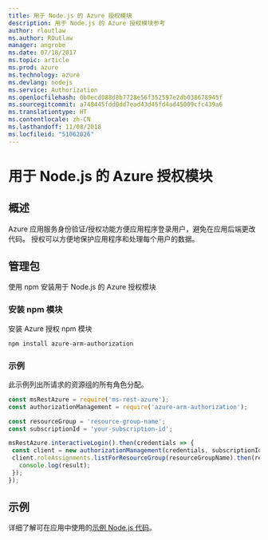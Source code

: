 ```yaml
---
title: 用于 Node.js 的 Azure 授权模块
description: 用于 Node.js 的 Azure 授权模块参考
author: rloutlaw
ms.author: ROutlaw
manager: angrobe
ms.date: 07/18/2017
ms.topic: article
ms.prod: azure
ms.technology: azure
ms.devlang: nodejs
ms.service: Authorization
ms.openlocfilehash: 0b0ecd088d8b7728e56f352597e2db038678945f
ms.sourcegitcommit: a748445fdd0dd7ead43d45fd4ad45009cfc439a6
ms.translationtype: HT
ms.contentlocale: zh-CN
ms.lasthandoff: 11/08/2018
ms.locfileid: "51062026"
---
```

# <a name="azure-authorization-modules-for-nodejs"></a>用于 Node.js 的 Azure 授权模块

## <a name="overview"></a>概述

Azure 应用服务身份验证/授权功能方便应用程序登录用户，避免在应用后端更改代码。 授权可以方便地保护应用程序和处理每个用户的数据。

## <a name="management-package"></a>管理包

使用 npm 安装用于 Node.js 的 Azure 授权模块

### <a name="install-the-npm-module"></a>安装 npm 模块

安装 Azure 授权 npm 模块

```bash
npm install azure-arm-authorization
```

### <a name="example"></a>示例

此示例列出所请求的资源组的所有角色分配。

```javascript
const msRestAzure = require('ms-rest-azure');
const authorizationManagement = require('azure-arm-authorization');

const resourceGroup = 'resource-group-name';
const subscriptionId = 'your-subscription-id';

msRestAzure.interactiveLogin().then(credentials => {
 const client = new authorizationManagement(credentials, subscriptionId);
 client.roleAssignments.listForResourceGroup(resourceGroupName).then(result => {
   console.log(result);
 });
});
```

## <a name="samples"></a>示例

详细了解可在应用中使用的[示例 Node.js 代码](https://azure.microsoft.com/resources/samples/?platform=nodejs)。
